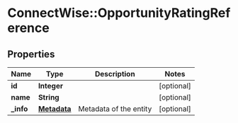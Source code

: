 # ConnectWise::OpportunityRatingReference

## Properties
Name | Type | Description | Notes
------------ | ------------- | ------------- | -------------
**id** | **Integer** |  | [optional] 
**name** | **String** |  | [optional] 
**_info** | [**Metadata**](Metadata.md) | Metadata of the entity | [optional] 


